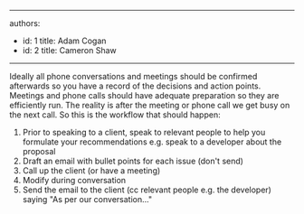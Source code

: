

---
authors:
  - id: 1
    title: Adam Cogan
  - id: 2
    title: Cameron Shaw
---




<span class='intro'> <p>Ideally all phone conversations and meetings should be confirmed afterwards so you have a record of the decisions and action points. Meetings and phone calls should have adequate preparation so they are efficiently run. The reality is after the meeting or phone call we get busy on the next call. So this is the workflow that should happen&#58;</p> </span>

<ol>
<li>Prior to speaking to a client, speak to relevant people to help you formulate your recommendations e.g. speak to a developer about the proposal 
<li>Draft an email with bullet points for each issue (don't send) 
<li>Call up the client (or have a meeting) 
<li>Modify during conversation 
<li>Send the email to the client (cc relevant people e.g. the developer) saying &quot;As per our conversation...&quot;</li></ol>


